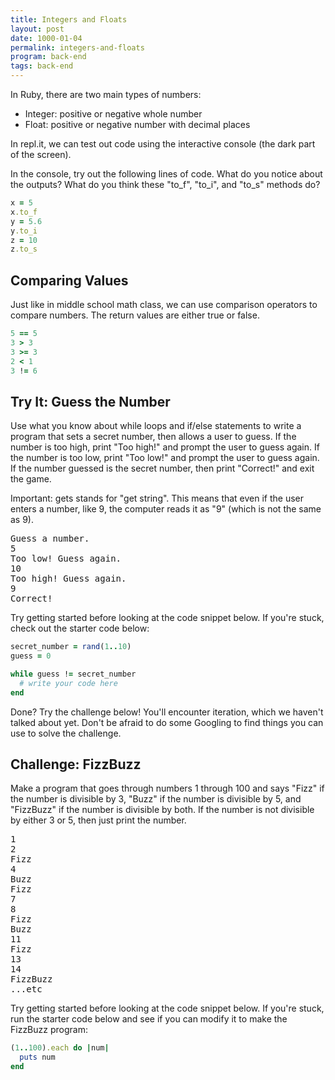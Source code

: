 ```yaml
---
title: Integers and Floats
layout: post
date: 1000-01-04
permalink: integers-and-floats
program: back-end
tags: back-end
---
```


In Ruby, there are two main types of numbers:

* Integer: positive or negative whole number
* Float: positive or negative number with decimal places

In repl.it, we can test out code using the interactive console (the dark part of the screen). 

In the console, try out the following lines of code. What do you notice about the outputs? What do you think these "to_f", "to_i", and "to_s" methods do?

```ruby
x = 5
x.to_f
y = 5.6
y.to_i
z = 10
z.to_s
```

## Comparing Values

Just like in middle school math class, we can use comparison operators to compare numbers. The return values are either true or false.

```ruby
5 == 5
3 > 3
3 >= 3
2 < 1
3 != 6
```

<div class="try-it">
<h2>Try It: Guess the Number</h2>

<p>Use what you know about while loops and if/else statements to write a program that sets a secret number, then allows a user to guess. If the number is too high, print "Too high!" and prompt the user to guess again. If the number is too low, print "Too low!" and prompt the user to guess again. If the number guessed is the secret number, then print "Correct!" and exit the game.</p>

<p>Important: gets stands for "get string". This means that even if the user enters a number, like 9, the computer reads it as "9" (which is not the same as 9). </p>

<pre>Guess a number.
5
Too low! Guess again.
10
Too high! Guess again.
9
Correct!</pre>
Try getting started before looking at the code snippet below. If you're stuck, check out the starter code below:
</div>

```ruby
secret_number = rand(1..10)
guess = 0

while guess != secret_number
  # write your code here
end
```

Done? Try the challenge below! You'll encounter iteration, which we haven't talked about yet. Don't be afraid to do some Googling to find things you can use to solve the challenge. 

<div class="try-it">
<h2>Challenge: FizzBuzz</h2>

<p>Make a program that goes through numbers 1 through 100 and says "Fizz" if the number is divisible by 3, "Buzz" if the number is divisible by 5, and "FizzBuzz" if the number is divisible by both. If the number is not divisible by either 3 or 5, then just print the number.</p>

<pre>1
2
Fizz
4
Buzz
Fizz
7
8
Fizz
Buzz
11
Fizz
13
14
FizzBuzz
...etc</pre>
Try getting started before looking at the code snippet below. If you're stuck, run the starter code below and see if you can modify it to make the FizzBuzz program:
</div>

```ruby
(1..100).each do |num|
  puts num
end
```
